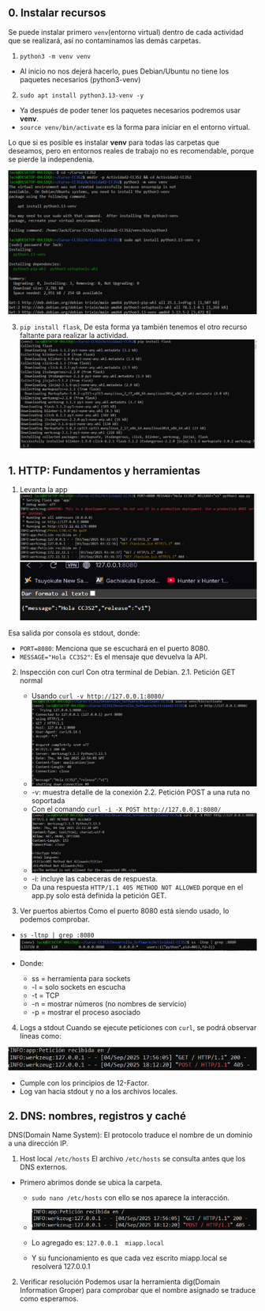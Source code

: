 ## 0. Instalar recursos 
Se puede instalar primero `venv`(entorno virtual) dentro de cada actividad que se realizará, así no contaminamos las demás carpetas.
1. `python3 -m venv venv`
* Al inicio no nos dejerá hacerlo, pues Debian/Ubuntu no tiene los paquetes necesarios (python3-venv)
2. `sudo apt install python3.13-venv -y`
* Ya después de poder tener los paquetes necesarios podremos usar **venv**.
* `source venv/bin/activate` es la forma para iniciar en el entorno virtual.  

Lo que si es posible es instalar **venv** para todas las carpetas que deseamos, pero en entornos reales de trabajo no es recomendable, porque se pierde la independenia.


![0.1](imagenes/instalar_recursos_1.PNG)

3. `pip install flask`, De esta forma ya también tenemos el otro recurso faltante para realizar la actividad.
![0.2](imagenes/instalar_recursos_2.PNG)


## 1. HTTP: Fundamentos y herramientas
1. Levanta la app 
![1.1.1](imagenes/run_app_py_1.PNG)
![1.1.2](imagenes/run_app_py_2.PNG)

Esa salida por consola es stdout, donde: 
* `PORT=8080`: Menciona que se escuchará en el puerto 8080.
* `MESSAGE="Hola CC3S2"`: Es el mensaje que devuelva la API.


2. Inspección con curl
Con otra terminal de Debian.
2.1. Petición GET normal
   * Usando `curl -v http://127.0.0.1:8080/`
   * ![1.2.1](imagenes/curl_1.PNG)
   * -v: muestra detalle de la conexión
2.2. Petición POST a una ruta no soportada
   * Con el comando `curl -i -X POST http://127.0.0.1:8080/`
   * ![1.2.2](imagenes/curl_2.PNG)
   * -i: incluye las cabeceras de respuesta.
   * Da una respuesta `HTTP/1.1 405 METHOD NOT ALLOWED` porque en el app.py solo está definida la petición GET.


3. Ver puertos abiertos
Como el puerto 8080 está siendo usado, lo podemos comprobar.
* `ss -ltnp | grep :8080`
![1.3](imagenes/puerto_1.PNG)

* Donde:
  * ss = herramienta para sockets
  * -l = solo sockets en escucha
  * -t = TCP
  * -n = mostrar números (no nombres de servicio)
  * -p = mostrar el proceso asociado

4. Logs a stdout
Cuando se ejecute peticiones con `curl`, se podrá observar líneas como:

![1.4](imagenes/stdout_1.PNG)
* Cumple con los principios de 12-Factor.
* Log van hacia stdout y no a los archivos locales.


## 2. DNS: nombres, registros y caché
DNS(Domain Name System): El protocolo traduce el nombre de un dominio a una dirección IP.

1. Host local `/etc/hosts` 
El archivo `/etc/hosts` se consulta antes que los DNS externos.

* Primero abrimos donde se ubica la carpeta.
  * `sudo nano /etc/hosts` con ello se nos aparece la interacción.
  * ![2.1.1](imagenes/stdout_1.PNG)

  * Lo agregado es: `127.0.0.1  miapp.local`
  * Y su funcionamiento es que cada vez escrito miapp.local se resolverá 127.0.0.1

2. Verificar resolución
Podemos usar la herramienta dig(Domain Information Groper) para comprobar que el nombre asignado se traduce como esperamos.

























